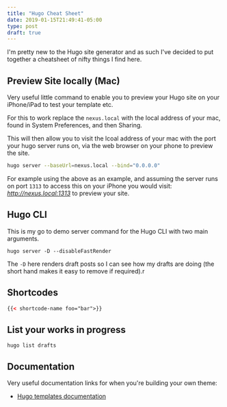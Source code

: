 ```yaml
---
title: "Hugo Cheat Sheet"
date: 2019-01-15T21:49:41-05:00
type: post
draft: true
---
```


I'm pretty new to the Hugo site generator and as such I've decided to put together a cheatsheet of nifty things I find here.

## Preview Site locally (Mac)

Very useful little command to enable you to preview your Hugo site on your iPhone/iPad to test your template etc. 

For this to work replace the `nexus.local` with the local address of your mac, found in System Preferences, and then Sharing. 

This will then allow you to visit the lcoal address of your mac with the port your hugo server runs on, via the web browser on your phone to preview the site.

```bash
hugo server --baseUrl=nexus.local --bind="0.0.0.0"
```

For example using the above as an example, and assuming the server runs on port `1313` to access this on your iPhone you would visit: _http://nexus.local:1313_ to preview your site.

## Hugo CLI

This is my go to demo server command for the Hugo CLI with two main arguments.

```terminal
hugo server -D --disableFastRender
```

The `-D` here renders draft posts so I can see how my drafts are doing (the short hand makes it easy to remove if required).r

## Shortcodes

```html
{{< shortcode-name foo="bar">}}
```

## List your works in progress

```terminal
hugo list drafts
```

## Documentation

Very useful documentation links for when you're building your own theme:

- [Hugo templates documentation](https://gohugo.io/templates/)
